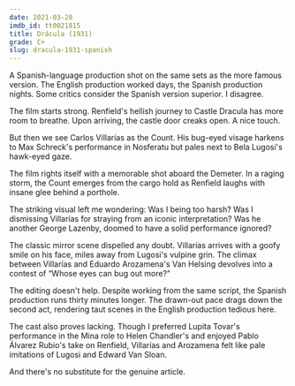 ```yaml
---
date: 2021-03-28
imdb_id: tt0021815
title: Drácula (1931)
grade: C+
slug: dracula-1931-spanish
---
```


A Spanish-language production shot on the same sets as the more famous version. The English production worked days, the Spanish production nights. Some critics consider the Spanish version superior. I disagree.

<!-- end -->

The film starts strong. Renfield's hellish journey to Castle Dracula has more room to breathe. Upon arriving, the castle door creaks open. A nice touch.

But then we see Carlos Villarías as the Count. His bug-eyed visage harkens to Max Schreck's performance in Nosferatu but pales next to Bela Lugosi's hawk-eyed gaze.

The film rights itself with a memorable shot aboard the Demeter. In a raging storm, the Count emerges from the cargo hold as Renfield laughs with insane glee behind a porthole.

The striking visual left me wondering: Was I being too harsh? Was I dismissing Villarías for straying from an iconic interpretation? Was he another George Lazenby, doomed to have a solid performance ignored?

The classic mirror scene dispelled any doubt. Villarías arrives with a goofy smile on his face, miles away from Lugosi's vulpine grin. The climax between Villarías and Eduardo Arozamena's Van Helsing devolves into a contest of “Whose eyes can bug out more?”

The editing doesn't help. Despite working from the same script, the Spanish production runs thirty minutes longer. The drawn-out pace drags down the second act, rendering taut scenes in the English production tedious here.

The cast also proves lacking. Though I preferred Lupita Tovar's performance in the Mina role to Helen Chandler's and enjoyed Pablo Álvarez Rubio's take on Renfield, Villarías and Arozamena felt like pale imitations of Lugosi and Edward Van Sloan.

And there's no substitute for the genuine article.
